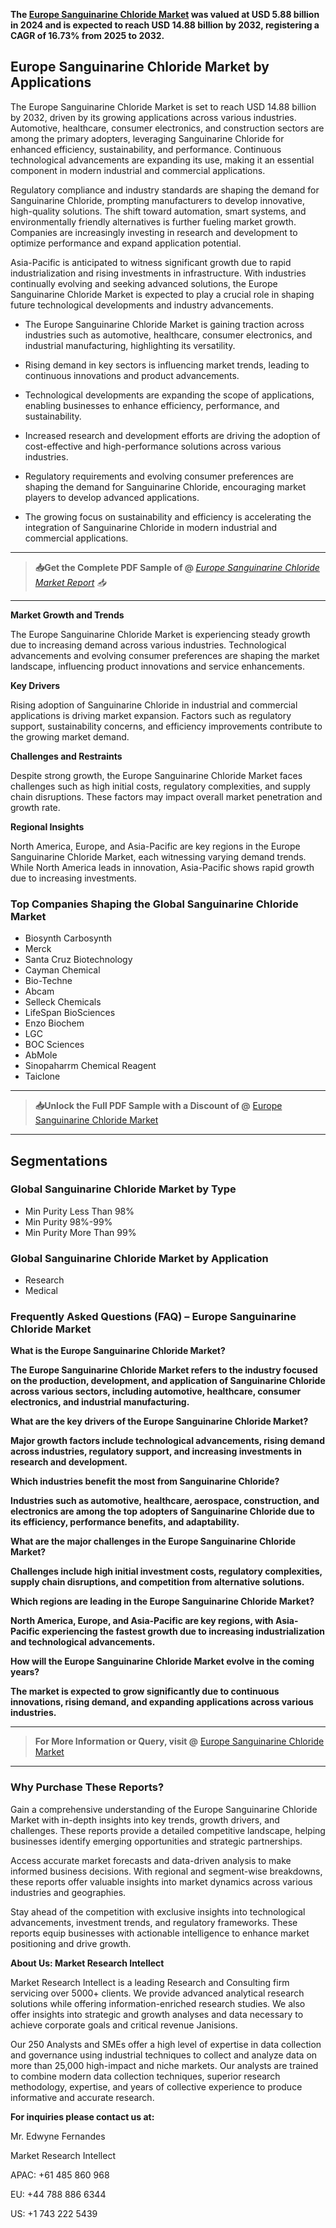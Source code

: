 <p><strong>The <a href="https://www.marketresearchintellect.com/download-sample/?rid=935942&amp;utm_source=Pulse-April-Europe&amp;utm_medium=852">Europe Sanguinarine Chloride Market</a> was valued at USD 5.88 billion in 2024 and is expected to reach USD 14.88 billion by 2032, registering a CAGR of 16.73% from 2025 to 2032.</strong></p><h2>Europe Sanguinarine Chloride Market by Applications&nbsp;</h2><p><p>The Europe Sanguinarine Chloride Market is set to reach USD 14.88 billion by 2032, driven by its growing applications across various industries. Automotive, healthcare, consumer electronics, and construction sectors are among the primary adopters, leveraging Sanguinarine Chloride for enhanced efficiency, sustainability, and performance. Continuous technological advancements are expanding its use, making it an essential component in modern industrial and commercial applications.</p><p>Regulatory compliance and industry standards are shaping the demand for Sanguinarine Chloride, prompting manufacturers to develop innovative, high-quality solutions. The shift toward automation, smart systems, and environmentally friendly alternatives is further fueling market growth. Companies are increasingly investing in research and development to optimize performance and expand application potential.</p><p>Asia-Pacific is anticipated to witness significant growth due to rapid industrialization and rising investments in infrastructure. With industries continually evolving and seeking advanced solutions, the Europe Sanguinarine Chloride Market is expected to play a crucial role in shaping future technological developments and industry advancements.</p></p><ul><li><p>The Europe Sanguinarine Chloride Market is gaining traction across industries such as automotive, healthcare, consumer electronics, and industrial manufacturing, highlighting its versatility.</p></li><li><p>Rising demand in key sectors is influencing market trends, leading to continuous innovations and product advancements.</p></li><li><p>Technological developments are expanding the scope of applications, enabling businesses to enhance efficiency, performance, and sustainability.</p></li><li><p>Increased research and development efforts are driving the adoption of cost-effective and high-performance solutions across various industries.</p></li><li><p>Regulatory requirements and evolving consumer preferences are shaping the demand for Sanguinarine Chloride, encouraging market players to develop advanced applications.</p></li><li><p>The growing focus on sustainability and efficiency is accelerating the integration of Sanguinarine Chloride in modern industrial and commercial applications.</p></li></ul><hr /><blockquote><p><strong><span class="font-[700]">📥Get the Complete PDF Sample of @ </span></strong><em><span class="font-[700]"><a href="https://www.marketresearchintellect.com/download-sample/?rid=935942&amp;utm_source=Pulse-April-Europe&amp;utm_medium=852" target="_blank" data-tracking-control-name="article-ssr-frontend-pulse_little-text-block" data-tracking-will-navigate="" data-test-link="">Europe Sanguinarine Chloride Market Report</a>&nbsp;📥</span></em></p></blockquote><hr /><p class="" data-start="77" data-end="360"><strong data-start="77" data-end="105">Market Growth and Trends</strong></p><p class="" data-start="77" data-end="360">The Europe Sanguinarine Chloride Market is experiencing steady growth due to increasing demand across various industries. Technological advancements and evolving consumer preferences are shaping the market landscape, influencing product innovations and service enhancements.</p><p class="" data-start="362" data-end="606"><strong data-start="362" data-end="377">Key Drivers</strong></p><p class="" data-start="362" data-end="606">Rising adoption of Sanguinarine Chloride in industrial and commercial applications is driving market expansion. Factors such as regulatory support, sustainability concerns, and efficiency improvements contribute to the growing market demand.</p><p class="" data-start="608" data-end="849"><strong data-start="608" data-end="637">Challenges and Restraints</strong></p><p class="" data-start="608" data-end="849">Despite strong growth, the Europe Sanguinarine Chloride Market faces challenges such as high initial costs, regulatory complexities, and supply chain disruptions. These factors may impact overall market penetration and growth rate.</p><p class="" data-start="851" data-end="1095"><strong data-start="851" data-end="872">Regional Insights</strong></p><p class="" data-start="851" data-end="1095">North America, Europe, and Asia-Pacific are key regions in the Europe Sanguinarine Chloride Market, each witnessing varying demand trends. While North America leads in innovation, Asia-Pacific shows rapid growth due to increasing investments.</p><p><h3>Top Companies Shaping the Global Sanguinarine Chloride Market </h3><ul><li>Biosynth Carbosynth</li><li>Merck</li><li>Santa Cruz Biotechnology</li><li>Cayman Chemical</li><li>Bio-Techne</li><li>Abcam</li><li>Selleck Chemicals</li><li>LifeSpan BioSciences</li><li>Enzo Biochem</li><li>LGC</li><li>BOC Sciences</li><li>AbMole</li><li>Sinopaharrm Chemical Reagent</li><li>Taiclone</li></ul></p><hr /><blockquote><p><strong>📥Unlock the Full PDF Sample with a Discount of @</strong> <a href="https://www.marketresearchintellect.com/ask-for-discount/?rid=935942&amp;utm_source=Pulse-April-Europe&amp;utm_medium=852">Europe Sanguinarine Chloride Market</a></p></blockquote><hr /><p><h2>Segmentations</h2><h3>Global Sanguinarine Chloride Market by Type</h3><ul><li>Min Purity Less Than 98%</li><li>Min Purity 98%-99%</li><li>Min Purity More Than 99%</li></ul><h3>Global Sanguinarine Chloride Market by Application</h3><ul><li>Research</li><li>Medical</li></ul></p><h3><strong>Frequently Asked Questions (FAQ) &ndash; Europe Sanguinarine Chloride Market</strong></h3><p><strong>What is the Europe Sanguinarine Chloride Market?</strong></p><p><strong>The Europe Sanguinarine Chloride Market refers to the industry focused on the production, development, and application of Sanguinarine Chloride across various sectors, including automotive, healthcare, consumer electronics, and industrial manufacturing.</strong></p><p><strong>What are the key drivers of the Europe Sanguinarine Chloride Market?</strong></p><p><strong>Major growth factors include technological advancements, rising demand across industries, regulatory support, and increasing investments in research and development.</strong></p><p><strong>Which industries benefit the most from Sanguinarine Chloride?</strong></p><p><strong>Industries such as automotive, healthcare, aerospace, construction, and electronics are among the top adopters of Sanguinarine Chloride due to its efficiency, performance benefits, and adaptability.</strong></p><p><strong>What are the major challenges in the Europe Sanguinarine Chloride Market?</strong></p><p><strong>Challenges include high initial investment costs, regulatory complexities, supply chain disruptions, and competition from alternative solutions.</strong></p><p><strong>Which regions are leading in the Europe Sanguinarine Chloride Market?</strong></p><p><strong>North America, Europe, and Asia-Pacific are key regions, with Asia-Pacific experiencing the fastest growth due to increasing industrialization and technological advancements.</strong></p><p><strong>How will the Europe Sanguinarine Chloride Market evolve in the coming years?</strong></p><p><strong>The market is expected to grow significantly due to continuous innovations, rising demand, and expanding applications across various industries.</strong></p><hr /><blockquote><p><span class="font-[700]"><strong>For More Information or Query, visit&nbsp;@</strong>&nbsp;</span><span class="font-[700]"><a href="https://www.marketresearchintellect.com/product/global-sanguinarine-chloride-market/?utm_source=Linkedin&utm_medium=852" target="_blank" data-tracking-control-name="article-ssr-frontend-pulse_little-text-block" data-tracking-will-navigate="" data-test-link="">Europe Sanguinarine Chloride Market</a></span></p></blockquote><hr /><h3><strong data-start="0" data-end="31">Why Purchase These Reports?</strong></h3><p class="" data-start="35" data-end="297">Gain a comprehensive understanding of the Europe Sanguinarine Chloride Market with in-depth insights into key trends, growth drivers, and challenges. These reports provide a detailed competitive landscape, helping businesses identify emerging opportunities and strategic partnerships.</p><p class="" data-start="299" data-end="540">Access accurate market forecasts and data-driven analysis to make informed business decisions. With regional and segment-wise breakdowns, these reports offer valuable insights into market dynamics across various industries and geographies.</p><p class="" data-start="542" data-end="784">Stay ahead of the competition with exclusive insights into technological advancements, investment trends, and regulatory frameworks. These reports equip businesses with actionable intelligence to enhance market positioning and drive growth.</p><p><strong><span class="font-[700]">About Us: Market Research Intellect</span></strong></p><p><span class="">Market Research Intellect is a leading Research and Consulting firm servicing over 5000+ clients. We provide advanced analytical research solutions while offering information-enriched research studies.&nbsp;</span>We also offer insights into strategic and growth analyses and data necessary to achieve corporate goals and critical revenue Janisions.</p><p><span class="">Our 250 Analysts and SMEs offer a high level of expertise in data collection and governance using industrial techniques to collect and analyze data on more than 25,000 high-impact and niche markets. Our analysts are trained to combine modern data collection techniques, superior research methodology, expertise, and years of collective experience to produce informative and accurate research.</span></p><p><strong>For inquiries please contact us at:</strong></p><p>Mr. Edwyne Fernandes</p><p>Market Research Intellect</p><p>APAC: +61 485 860 968</p><p>EU: +44 788 886 6344</p><p>US: +1 743 222 5439</p>